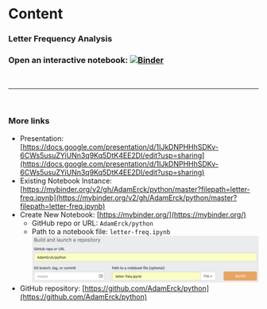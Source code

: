 # Content

### Letter Frequency Analysis   
### Open an interactive notebook: [![Binder](https://mybinder.org/badge.svg)](https://mybinder.org/v2/gh/AdamErck/python/master?filepath=letter-freq.ipynb)

<br>
<hr>
<br>

### More links
* Presentation: [https://docs.google.com/presentation/d/1IJkDNPHHhSDKv-6CWs5usuZYiUNn3q9Kq5DtK4EE2DI/edit?usp=sharing](https://docs.google.com/presentation/d/1IJkDNPHHhSDKv-6CWs5usuZYiUNn3q9Kq5DtK4EE2DI/edit?usp=sharing)
* Existing Notebook Instance: [https://mybinder.org/v2/gh/AdamErck/python/master?filepath=letter-freq.ipynb](https://mybinder.org/v2/gh/AdamErck/python/master?filepath=letter-freq.ipynb)
* Create New Notebook: [https://mybinder.org/](https://mybinder.org/)
    * GitHub repo or URL: `AdamErck/python`
    * Path to a notebook file: `letter-freq.ipynb`   
    ![MyBinder.org](mybinder.png)
* GitHub repository: [https://github.com/AdamErck/python](https://github.com/AdamErck/python)

